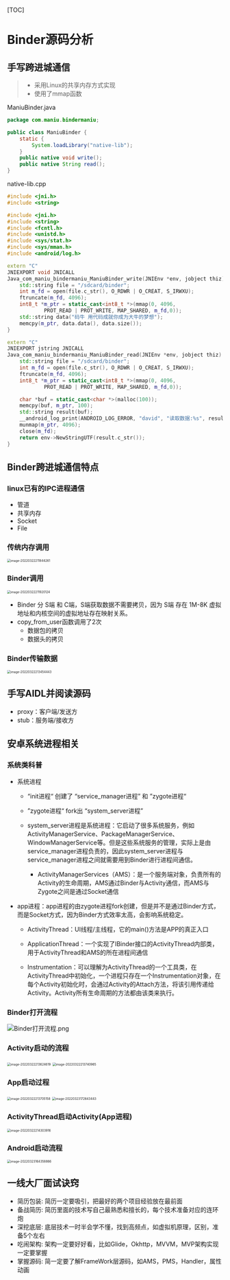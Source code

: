 [TOC]

# Binder源码分析

## 手写跨进城通信

> - 采用Linux的共享内存方式实现
> - 使用了mmap函数

ManiuBinder.java

```java
package com.maniu.bindermaniu;

public class ManiuBinder {
    static {
        System.loadLibrary("native-lib");
    }
    public native void write();
    public native String read();
}
```

native-lib.cpp

```cpp
#include <jni.h>
#include <string>

#include <jni.h>
#include <string>
#include <fcntl.h>
#include <unistd.h>
#include <sys/stat.h>
#include <sys/mman.h>
#include <android/log.h>

extern "C"
JNIEXPORT void JNICALL
Java_com_maniu_bindermaniu_ManiuBinder_write(JNIEnv *env, jobject thiz) {
    std::string file = "/sdcard/binder";
    int m_fd = open(file.c_str(), O_RDWR | O_CREAT, S_IRWXU);
    ftruncate(m_fd, 4096);
    int8_t *m_ptr = static_cast<int8_t *>(mmap(0, 4096,
            PROT_READ | PROT_WRITE, MAP_SHARED, m_fd,0));
    std::string data("码牛 用代码成就你成为大牛的梦想");
    memcpy(m_ptr, data.data(), data.size());
}

extern "C"
JNIEXPORT jstring JNICALL
Java_com_maniu_bindermaniu_ManiuBinder_read(JNIEnv *env, jobject thiz) {
    std::string file = "/sdcard/binder";
    int m_fd = open(file.c_str(), O_RDWR | O_CREAT, S_IRWXU);
    ftruncate(m_fd, 4096);
    int8_t *m_ptr = static_cast<int8_t *>(mmap(0, 4096,
            PROT_READ | PROT_WRITE, MAP_SHARED, m_fd,0));

    char *buf = static_cast<char *>(malloc(100));
    memcpy(buf, m_ptr, 100);
    std::string result(buf);
    __android_log_print(ANDROID_LOG_ERROR, "david", "读取数据:%s", result.c_str());
    munmap(m_ptr, 4096);
    close(m_fd);
    return env->NewStringUTF(result.c_str());
}
```

## Binder跨进城通信特点

### linux已有的IPC进程通信

- 管道
- 共享内存
- Socket
- File

### 传统内存调用

<img src="003_Binder之Binder源码分析.assets/image-20220322211844261.png" alt="image-20220322211844261" style="zoom:50%;" />



### Binder调用

<img src="003_Binder之Binder源码分析.assets/image-20220322211920124.png" alt="image-20220322211920124" style="zoom:50%;" />

- Binder 分 S端 和 C端，S端获取数据不需要拷贝，因为 S端 存在 1M-8K 虚拟地址和内核空间的虚拟地址存在映射关系。
- copy_from_user函数调用了2次
  - 数据包的拷贝
  - 数据头的拷贝

### Binder传输数据

<img src="003_Binder之Binder源码分析.assets/image-20220322213454443.png" alt="image-20220322213454443" style="zoom:50%;" />



## 手写AIDL并阅读源码

- proxy：客户端/发送方
- stub：服务端/接收方

## 安卓系统进程相关

### 系统类科普

- 系统进程

  - “init进程“ 创建了 “service_manager进程” 和 ”zygote进程“

  - ”zygote进程“ fork出 “system_server进程”

  - system_server进程是系统进程：它启动了很多系统服务，例如ActivityManagerService、PackageManagerService、WindowManagerService等。但是这些系统服务的管理，实际上是由service_manager进程负责的，因此system_server进程与service_manager进程之间就需要用到Binder进行进程间通信。
    - ActivityManagerServices（AMS）：是一个服务端对象，负责所有的Activity的生命周期，AMS通过Binder与Activity通信，而AMS与Zygote之间是通过Socket通信

- app进程：app进程的由zygote进程fork创建，但是并不是通过Binder方式，而是Socket方式，因为Binder方式效率太高，会影响系统稳定。

  - ActivityThread：UI线程/主线程，它的main()方法是APP的真正入口

  - ApplicationThread：一个实现了IBinder接口的ActivityThread内部类，用于ActivityThread和AMS的所在进程间通信

  - Instrumentation：可以理解为ActivityThread的一个工具类，在ActivityThread中初始化，一个进程只存在一个Instrumentation对象，在每个Activity初始化时，会通过Activity的Attach方法，将该引用传递给Activity。Activity所有生命周期的方法都由该类来执行。

### Binder打开流程

<img src="003_Binder之Binder源码分析.assets/Binder打开流程.png" alt="Binder打开流程.png" style="zoom:100%;" />

### Activity启动的流程

<img src="003_Binder之Binder源码分析.assets/image-20220322213624619.png" alt="image-20220322213624619" style="zoom:50%;" />

<img src="003_Binder之Binder源码分析.assets/image-20220322213740965.png" alt="image-20220322213740965" style="zoom:50%;" />

### App启动过程

<img src="003_Binder之Binder源码分析.assets/image-20220322213705158.png" alt="image-20220322213705158" style="zoom:50%;" />

<img src="003_Binder之Binder源码分析.assets/image-20220323172643443.png" alt="image-20220323172643443" style="zoom:50%;" />

### ActivityThread启动Activity(App进程)

<img src="003_Binder之Binder源码分析.assets/image-20220322214303916.png" alt="image-20220322214303916" style="zoom:50%;" />

### Android启动流程

<img src="003_Binder之Binder源码分析.assets/image-20220323164358866.png" alt="image-20220323164358866" style="zoom:50%;" />

## 一线大厂面试诀窍

- 简历包装:  简历一定要吸引，把最好的两个项目经验放在最前面
- 备战简历:  简历里面的技术写自己最熟悉和擅长的，每个技术准备对应的连环炮
- 深挖底层:  底层技术一时半会学不懂，找到高频点，如虚拟机原理，区别，准备5个左右
- 吃闹架构:  架构一定要好好看，比如Glide，Okhttp，MVVM，MVP架构实现一定要掌握
- 掌握源码:  简一定要了解FrameWork层源码，如AMS，PMS，Handler，属性动画